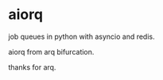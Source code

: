 # aiorq

job queues in python with asyncio and redis.

aiorq from arq bifurcation.

thanks for arq.



